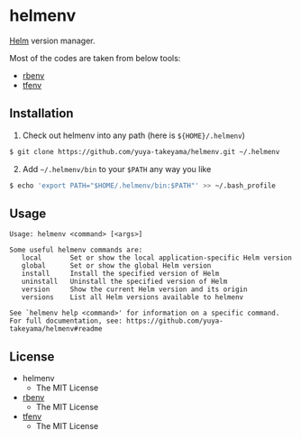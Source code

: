 # helmenv

[Helm](https://helm.sh) version manager.

Most of the codes are taken from below tools:

* [rbenv](https://github.com/rbenv/rbenv)
* [tfenv](https://github.com/Zordrak/tfenv)

## Installation

1. Check out helmenv into any path (here is `${HOME}/.helmenv`)

  ```sh
  $ git clone https://github.com/yuya-takeyama/helmenv.git ~/.helmenv
  ```

2. Add `~/.helmenv/bin` to your `$PATH` any way you like

  ```sh
  $ echo 'export PATH="$HOME/.helmenv/bin:$PATH"' >> ~/.bash_profile
  ```

## Usage

```
Usage: helmenv <command> [<args>]

Some useful helmenv commands are:
   local       Set or show the local application-specific Helm version
   global      Set or show the global Helm version
   install     Install the specified version of Helm
   uninstall   Uninstall the specified version of Helm
   version     Show the current Helm version and its origin
   versions    List all Helm versions available to helmenv

See `helmenv help <command>' for information on a specific command.
For full documentation, see: https://github.com/yuya-takeyama/helmenv#readme
```

## License

* helmenv
  * The MIT License
* [rbenv](https://github.com/rbenv/rbenv)
  * The MIT License
* [tfenv](https://github.com/Zordrak/tfenv)
  * The MIT License
